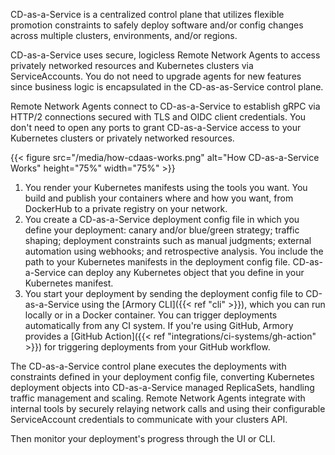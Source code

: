 CD-as-a-Service is a centralized control plane that utilizes flexible promotion constraints to safely deploy software and/or config changes across multiple clusters, environments, and/or regions. 

CD-as-a-Service uses secure, logicless Remote Network Agents to access privately networked resources and Kubernetes clusters via ServiceAccounts. You do not need to upgrade agents for new features since business logic is encapsulated in the CD-as-as-Service control plane.

Remote Network Agents connect to CD-as-a-Service to establish gRPC via HTTP/2 connections secured with TLS and OIDC client credentials. You don't need to open any ports to grant CD-as-a-Service access to your Kubernetes clusters or privately networked resources.

{{< figure src="/media/how-cdaas-works.png" alt="How CD-as-a-Service Works" height="75%" width="75%" >}}

1. You render your Kubernetes manifests using the tools you want. You build and publish your containers where and how you want, from DockerHub to a private registry on your network.
2. You create a CD-as-a-Service deployment config file in which you define your deployment: canary and/or blue/green strategy; traffic shaping; deployment constraints such as manual judgments; external automation using webhooks; and retrospective analysis. You include the path to your Kubernetes manifests in the deployment config file. CD-as-a-Service can deploy any Kubernetes object that you define in your Kubernetes manifest.
3. You start your deployment by sending the deployment config file to CD-as-a-Service using the [Armory CLI]({{< ref "cli" >}}), which you can run locally or in a Docker container. You can trigger deployments automatically from any CI system. If you're using GitHub, Armory provides a [GitHub Action]({{< ref "integrations/ci-systems/gh-action" >}}) for triggering deployments from your GitHub workflow.

The CD-as-a-Service control plane executes the deployments with constraints defined in your deployment config file, converting Kubernetes deployment objects into CD-as-a-Service managed ReplicaSets, handling traffic management and scaling. Remote Network Agents integrate with internal tools by securely relaying network calls and using their configurable ServiceAccount credentials to communicate with your clusters API.

Then monitor your deployment's progress through the UI or CLI.
